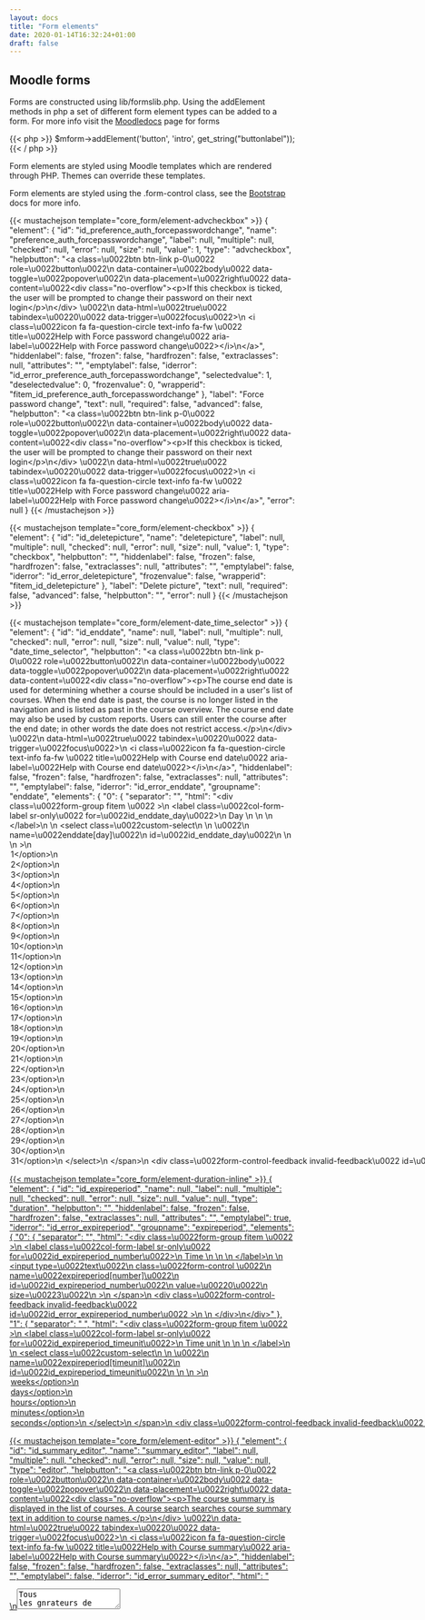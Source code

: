 ```yaml
---
layout: docs
title: "Form elements"
date: 2020-01-14T16:32:24+01:00
draft: false
---
```


## Moodle forms

Forms are constructed using lib/formslib.php. Using the addElement methods in php a set of different form element types can be added to a form. For more info visit the [Moodledocs](https://docs.moodle.org/dev/lib/formslib.php_Form_Definition) page for forms

{{< php >}}
    $mform->addElement('button', 'intro', get_string("buttonlabel"));
{{< / php >}}

Form elements are styled using Moodle templates which are rendered through PHP. Themes can override these templates.

Form elements are styled using the .form-control class, see the [Bootstrap](/bootstrap-4.3/forms/input-group/) docs for more info.

{{< mustachejson template="core_form/element-advcheckbox" >}}
{
    "element": {
        "id": "id_preference_auth_forcepasswordchange",
        "name": "preference_auth_forcepasswordchange",
        "label": null,
        "multiple": null,
        "checked": null,
        "error": null,
        "size": null,
        "value": 1,
        "type": "advcheckbox",
        "helpbutton": "<a class=\u0022btn btn-link p-0\u0022 role=\u0022button\u0022\n    data-container=\u0022body\u0022 data-toggle=\u0022popover\u0022\n    data-placement=\u0022right\u0022 data-content=\u0022&lt;div class=&quot;no-overflow&quot;&gt;&lt;p&gt;If this checkbox is ticked, the user will be prompted to change their password on their next login&lt;\/p&gt;\n&lt;\/div&gt; \u0022\n    data-html=\u0022true\u0022 tabindex=\u00220\u0022 data-trigger=\u0022focus\u0022>\n  <i class=\u0022icon fa fa-question-circle text-info fa-fw \u0022  title=\u0022Help with Force password change\u0022 aria-label=\u0022Help with Force password change\u0022><\/i>\n<\/a>",
        "hiddenlabel": false,
        "frozen": false,
        "hardfrozen": false,
        "extraclasses": null,
        "attributes": "",
        "emptylabel": false,
        "iderror": "id_error_preference_auth_forcepasswordchange",
        "selectedvalue": 1,
        "deselectedvalue": 0,
        "frozenvalue": 0,
        "wrapperid": "fitem_id_preference_auth_forcepasswordchange"
    },
    "label": "Force password change",
    "text": null,
    "required": false,
    "advanced": false,
    "helpbutton": "<a class=\u0022btn btn-link p-0\u0022 role=\u0022button\u0022\n    data-container=\u0022body\u0022 data-toggle=\u0022popover\u0022\n    data-placement=\u0022right\u0022 data-content=\u0022&lt;div class=&quot;no-overflow&quot;&gt;&lt;p&gt;If this checkbox is ticked, the user will be prompted to change their password on their next login&lt;\/p&gt;\n&lt;\/div&gt; \u0022\n    data-html=\u0022true\u0022 tabindex=\u00220\u0022 data-trigger=\u0022focus\u0022>\n  <i class=\u0022icon fa fa-question-circle text-info fa-fw \u0022  title=\u0022Help with Force password change\u0022 aria-label=\u0022Help with Force password change\u0022><\/i>\n<\/a>",
    "error": null
}
{{< /mustachejson >}}

{{< mustachejson template="core_form/element-checkbox" >}}
{
    "element": {
        "id": "id_deletepicture",
        "name": "deletepicture",
        "label": null,
        "multiple": null,
        "checked": null,
        "error": null,
        "size": null,
        "value": 1,
        "type": "checkbox",
        "helpbutton": "",
        "hiddenlabel": false,
        "frozen": false,
        "hardfrozen": false,
        "extraclasses": null,
        "attributes": "",
        "emptylabel": false,
        "iderror": "id_error_deletepicture",
        "frozenvalue": false,
        "wrapperid": "fitem_id_deletepicture"
    },
    "label": "Delete picture",
    "text": null,
    "required": false,
    "advanced": false,
    "helpbutton": "",
    "error": null
}
{{< /mustachejson >}}

{{< mustachejson template="core_form/element-date_time_selector" >}}
{
    "element": {
        "id": "id_enddate",
        "name": null,
        "label": null,
        "multiple": null,
        "checked": null,
        "error": null,
        "size": null,
        "value": null,
        "type": "date_time_selector",
        "helpbutton": "<a class=\u0022btn btn-link p-0\u0022 role=\u0022button\u0022\n    data-container=\u0022body\u0022 data-toggle=\u0022popover\u0022\n    data-placement=\u0022right\u0022 data-content=\u0022&lt;div class=&quot;no-overflow&quot;&gt;&lt;p&gt;The course end date is used for determining whether a course should be included in a user&#039;s list of courses. When the end date is past, the course is no longer listed in the navigation and is listed as past in the course overview. The course end date may also be used by custom reports. Users can still enter the course after the end date; in other words the date does not restrict access.&lt;\/p&gt;\n&lt;\/div&gt; \u0022\n    data-html=\u0022true\u0022 tabindex=\u00220\u0022 data-trigger=\u0022focus\u0022>\n  <i class=\u0022icon fa fa-question-circle text-info fa-fw \u0022  title=\u0022Help with Course end date\u0022 aria-label=\u0022Help with Course end date\u0022><\/i>\n<\/a>",
        "hiddenlabel": false,
        "frozen": false,
        "hardfrozen": false,
        "extraclasses": null,
        "attributes": "",
        "emptylabel": false,
        "iderror": "id_error_enddate",
        "groupname": "enddate",
        "elements": {
            "0": {
                "separator": "",
                "html": "<div class=\u0022form-group  fitem  \u0022 >\n    <label class=\u0022col-form-label sr-only\u0022 for=\u0022id_enddate_day\u0022>\n        Day \n        \n        \n    <\/label>\n    <span data-fieldtype=\u0022select\u0022>\n    <select class=\u0022custom-select\n                   \n                   \u0022\n        name=\u0022enddate[day]\u0022\n        id=\u0022id_enddate_day\u0022\n        \n        \n         >\n        <option value=\u00221\u0022   >1<\/option>\n        <option value=\u00222\u0022   >2<\/option>\n        <option value=\u00223\u0022   >3<\/option>\n        <option value=\u00224\u0022   >4<\/option>\n        <option value=\u00225\u0022   >5<\/option>\n        <option value=\u00226\u0022   >6<\/option>\n        <option value=\u00227\u0022   >7<\/option>\n        <option value=\u00228\u0022   >8<\/option>\n        <option value=\u00229\u0022   >9<\/option>\n        <option value=\u002210\u0022   >10<\/option>\n        <option value=\u002211\u0022   >11<\/option>\n        <option value=\u002212\u0022   >12<\/option>\n        <option value=\u002213\u0022   >13<\/option>\n        <option value=\u002214\u0022   >14<\/option>\n        <option value=\u002215\u0022   >15<\/option>\n        <option value=\u002216\u0022   >16<\/option>\n        <option value=\u002217\u0022   >17<\/option>\n        <option value=\u002218\u0022   >18<\/option>\n        <option value=\u002219\u0022   >19<\/option>\n        <option value=\u002220\u0022 selected  >20<\/option>\n        <option value=\u002221\u0022   >21<\/option>\n        <option value=\u002222\u0022   >22<\/option>\n        <option value=\u002223\u0022   >23<\/option>\n        <option value=\u002224\u0022   >24<\/option>\n        <option value=\u002225\u0022   >25<\/option>\n        <option value=\u002226\u0022   >26<\/option>\n        <option value=\u002227\u0022   >27<\/option>\n        <option value=\u002228\u0022   >28<\/option>\n        <option value=\u002229\u0022   >29<\/option>\n        <option value=\u002230\u0022   >30<\/option>\n        <option value=\u002231\u0022   >31<\/option>\n    <\/select>\n    <\/span>\n    <div class=\u0022form-control-feedback invalid-feedback\u0022 id=\u0022id_error_enddate_day\u0022 >\n        \n    <\/div>\n<\/div>"
            },
            "1": {
                "separator": "&nbsp;",
                "html": "<div class=\u0022form-group  fitem  \u0022 >\n    <label class=\u0022col-form-label sr-only\u0022 for=\u0022id_enddate_month\u0022>\n        Month \n        \n        \n    <\/label>\n    <span data-fieldtype=\u0022select\u0022>\n    <select class=\u0022custom-select\n                   \n                   \u0022\n        name=\u0022enddate[month]\u0022\n        id=\u0022id_enddate_month\u0022\n        \n        \n         >\n        <option value=\u00221\u0022   >January<\/option>\n        <option value=\u00222\u0022 selected  >February<\/option>\n        <option value=\u00223\u0022   >March<\/option>\n        <option value=\u00224\u0022   >April<\/option>\n        <option value=\u00225\u0022   >May<\/option>\n        <option value=\u00226\u0022   >June<\/option>\n        <option value=\u00227\u0022   >July<\/option>\n        <option value=\u00228\u0022   >August<\/option>\n        <option value=\u00229\u0022   >September<\/option>\n        <option value=\u002210\u0022   >October<\/option>\n        <option value=\u002211\u0022   >November<\/option>\n        <option value=\u002212\u0022   >December<\/option>\n    <\/select>\n    <\/span>\n    <div class=\u0022form-control-feedback invalid-feedback\u0022 id=\u0022id_error_enddate_month\u0022 >\n        \n    <\/div>\n<\/div>"
            },
            "2": {
                "separator": "&nbsp;",
                "html": "<div class=\u0022form-group  fitem  \u0022 >\n    <label class=\u0022col-form-label sr-only\u0022 for=\u0022id_enddate_year\u0022>\n        Year \n        \n        \n    <\/label>\n    <span data-fieldtype=\u0022select\u0022>\n    <select class=\u0022custom-select\n                   \n                   \u0022\n        name=\u0022enddate[year]\u0022\n        id=\u0022id_enddate_year\u0022\n        \n        \n         >\n        <option value=\u00221900\u0022   >1900<\/option>\n        <option value=\u00221901\u0022   >1901<\/option>\n        <option value=\u00221902\u0022   >1902<\/option>\n        <option value=\u00221903\u0022   >1903<\/option>\n        <option value=\u00221904\u0022   >1904<\/option>\n        <option value=\u00221905\u0022   >1905<\/option>\n        <option value=\u00221906\u0022   >1906<\/option>\n        <option value=\u00221907\u0022   >1907<\/option>\n        <option value=\u00221908\u0022   >1908<\/option>\n        <option value=\u00221909\u0022   >1909<\/option>\n        <option value=\u00221910\u0022   >1910<\/option>\n        <option value=\u00221911\u0022   >1911<\/option>\n        <option value=\u00221912\u0022   >1912<\/option>\n        <option value=\u00221913\u0022   >1913<\/option>\n        <option value=\u00221914\u0022   >1914<\/option>\n        <option value=\u00221915\u0022   >1915<\/option>\n        <option value=\u00221916\u0022   >1916<\/option>\n        <option value=\u00221917\u0022   >1917<\/option>\n        <option value=\u00221918\u0022   >1918<\/option>\n        <option value=\u00221919\u0022   >1919<\/option>\n        <option value=\u00221920\u0022   >1920<\/option>\n        <option value=\u00221921\u0022   >1921<\/option>\n        <option value=\u00221922\u0022   >1922<\/option>\n        <option value=\u00221923\u0022   >1923<\/option>\n        <option value=\u00221924\u0022   >1924<\/option>\n        <option value=\u00221925\u0022   >1925<\/option>\n        <option value=\u00221926\u0022   >1926<\/option>\n        <option value=\u00221927\u0022   >1927<\/option>\n        <option value=\u00221928\u0022   >1928<\/option>\n        <option value=\u00221929\u0022   >1929<\/option>\n        <option value=\u00221930\u0022   >1930<\/option>\n        <option value=\u00221931\u0022   >1931<\/option>\n        <option value=\u00221932\u0022   >1932<\/option>\n        <option value=\u00221933\u0022   >1933<\/option>\n        <option value=\u00221934\u0022   >1934<\/option>\n        <option value=\u00221935\u0022   >1935<\/option>\n        <option value=\u00221936\u0022   >1936<\/option>\n        <option value=\u00221937\u0022   >1937<\/option>\n        <option value=\u00221938\u0022   >1938<\/option>\n        <option value=\u00221939\u0022   >1939<\/option>\n        <option value=\u00221940\u0022   >1940<\/option>\n        <option value=\u00221941\u0022   >1941<\/option>\n        <option value=\u00221942\u0022   >1942<\/option>\n        <option value=\u00221943\u0022   >1943<\/option>\n        <option value=\u00221944\u0022   >1944<\/option>\n        <option value=\u00221945\u0022   >1945<\/option>\n        <option value=\u00221946\u0022   >1946<\/option>\n        <option value=\u00221947\u0022   >1947<\/option>\n        <option value=\u00221948\u0022   >1948<\/option>\n        <option value=\u00221949\u0022   >1949<\/option>\n        <option value=\u00221950\u0022   >1950<\/option>\n        <option value=\u00221951\u0022   >1951<\/option>\n        <option value=\u00221952\u0022   >1952<\/option>\n        <option value=\u00221953\u0022   >1953<\/option>\n        <option value=\u00221954\u0022   >1954<\/option>\n        <option value=\u00221955\u0022   >1955<\/option>\n        <option value=\u00221956\u0022   >1956<\/option>\n        <option value=\u00221957\u0022   >1957<\/option>\n        <option value=\u00221958\u0022   >1958<\/option>\n        <option value=\u00221959\u0022   >1959<\/option>\n        <option value=\u00221960\u0022   >1960<\/option>\n        <option value=\u00221961\u0022   >1961<\/option>\n        <option value=\u00221962\u0022   >1962<\/option>\n        <option value=\u00221963\u0022   >1963<\/option>\n        <option value=\u00221964\u0022   >1964<\/option>\n        <option value=\u00221965\u0022   >1965<\/option>\n        <option value=\u00221966\u0022   >1966<\/option>\n        <option value=\u00221967\u0022   >1967<\/option>\n        <option value=\u00221968\u0022   >1968<\/option>\n        <option value=\u00221969\u0022   >1969<\/option>\n        <option value=\u00221970\u0022   >1970<\/option>\n        <option value=\u00221971\u0022   >1971<\/option>\n        <option value=\u00221972\u0022   >1972<\/option>\n        <option value=\u00221973\u0022   >1973<\/option>\n        <option value=\u00221974\u0022   >1974<\/option>\n        <option value=\u00221975\u0022   >1975<\/option>\n        <option value=\u00221976\u0022   >1976<\/option>\n        <option value=\u00221977\u0022   >1977<\/option>\n        <option value=\u00221978\u0022   >1978<\/option>\n        <option value=\u00221979\u0022   >1979<\/option>\n        <option value=\u00221980\u0022   >1980<\/option>\n        <option value=\u00221981\u0022   >1981<\/option>\n        <option value=\u00221982\u0022   >1982<\/option>\n        <option value=\u00221983\u0022   >1983<\/option>\n        <option value=\u00221984\u0022   >1984<\/option>\n        <option value=\u00221985\u0022   >1985<\/option>\n        <option value=\u00221986\u0022   >1986<\/option>\n        <option value=\u00221987\u0022   >1987<\/option>\n        <option value=\u00221988\u0022   >1988<\/option>\n        <option value=\u00221989\u0022   >1989<\/option>\n        <option value=\u00221990\u0022   >1990<\/option>\n        <option value=\u00221991\u0022   >1991<\/option>\n        <option value=\u00221992\u0022   >1992<\/option>\n        <option value=\u00221993\u0022   >1993<\/option>\n        <option value=\u00221994\u0022   >1994<\/option>\n        <option value=\u00221995\u0022   >1995<\/option>\n        <option value=\u00221996\u0022   >1996<\/option>\n        <option value=\u00221997\u0022   >1997<\/option>\n        <option value=\u00221998\u0022   >1998<\/option>\n        <option value=\u00221999\u0022   >1999<\/option>\n        <option value=\u00222000\u0022   >2000<\/option>\n        <option value=\u00222001\u0022   >2001<\/option>\n        <option value=\u00222002\u0022   >2002<\/option>\n        <option value=\u00222003\u0022   >2003<\/option>\n        <option value=\u00222004\u0022   >2004<\/option>\n        <option value=\u00222005\u0022   >2005<\/option>\n        <option value=\u00222006\u0022   >2006<\/option>\n        <option value=\u00222007\u0022   >2007<\/option>\n        <option value=\u00222008\u0022   >2008<\/option>\n        <option value=\u00222009\u0022   >2009<\/option>\n        <option value=\u00222010\u0022   >2010<\/option>\n        <option value=\u00222011\u0022   >2011<\/option>\n        <option value=\u00222012\u0022   >2012<\/option>\n        <option value=\u00222013\u0022   >2013<\/option>\n        <option value=\u00222014\u0022   >2014<\/option>\n        <option value=\u00222015\u0022   >2015<\/option>\n        <option value=\u00222016\u0022   >2016<\/option>\n        <option value=\u00222017\u0022   >2017<\/option>\n        <option value=\u00222018\u0022   >2018<\/option>\n        <option value=\u00222019\u0022   >2019<\/option>\n        <option value=\u00222020\u0022 selected  >2020<\/option>\n        <option value=\u00222021\u0022   >2021<\/option>\n        <option value=\u00222022\u0022   >2022<\/option>\n        <option value=\u00222023\u0022   >2023<\/option>\n        <option value=\u00222024\u0022   >2024<\/option>\n        <option value=\u00222025\u0022   >2025<\/option>\n        <option value=\u00222026\u0022   >2026<\/option>\n        <option value=\u00222027\u0022   >2027<\/option>\n        <option value=\u00222028\u0022   >2028<\/option>\n        <option value=\u00222029\u0022   >2029<\/option>\n        <option value=\u00222030\u0022   >2030<\/option>\n        <option value=\u00222031\u0022   >2031<\/option>\n        <option value=\u00222032\u0022   >2032<\/option>\n        <option value=\u00222033\u0022   >2033<\/option>\n        <option value=\u00222034\u0022   >2034<\/option>\n        <option value=\u00222035\u0022   >2035<\/option>\n        <option value=\u00222036\u0022   >2036<\/option>\n        <option value=\u00222037\u0022   >2037<\/option>\n        <option value=\u00222038\u0022   >2038<\/option>\n        <option value=\u00222039\u0022   >2039<\/option>\n        <option value=\u00222040\u0022   >2040<\/option>\n        <option value=\u00222041\u0022   >2041<\/option>\n        <option value=\u00222042\u0022   >2042<\/option>\n        <option value=\u00222043\u0022   >2043<\/option>\n        <option value=\u00222044\u0022   >2044<\/option>\n        <option value=\u00222045\u0022   >2045<\/option>\n        <option value=\u00222046\u0022   >2046<\/option>\n        <option value=\u00222047\u0022   >2047<\/option>\n        <option value=\u00222048\u0022   >2048<\/option>\n        <option value=\u00222049\u0022   >2049<\/option>\n        <option value=\u00222050\u0022   >2050<\/option>\n    <\/select>\n    <\/span>\n    <div class=\u0022form-control-feedback invalid-feedback\u0022 id=\u0022id_error_enddate_year\u0022 >\n        \n    <\/div>\n<\/div>"
            },
            "3": {
                "separator": "&nbsp;",
                "html": "<div class=\u0022form-group  fitem  \u0022 >\n    <label class=\u0022col-form-label sr-only\u0022 for=\u0022id_enddate_hour\u0022>\n        Hour \n        \n        \n    <\/label>\n    <span data-fieldtype=\u0022select\u0022>\n    <select class=\u0022custom-select\n                   \n                   \u0022\n        name=\u0022enddate[hour]\u0022\n        id=\u0022id_enddate_hour\u0022\n        \n        \n         >\n        <option value=\u00220\u0022   >00<\/option>\n        <option value=\u00221\u0022   >01<\/option>\n        <option value=\u00222\u0022   >02<\/option>\n        <option value=\u00223\u0022   >03<\/option>\n        <option value=\u00224\u0022   >04<\/option>\n        <option value=\u00225\u0022   >05<\/option>\n        <option value=\u00226\u0022   >06<\/option>\n        <option value=\u00227\u0022   >07<\/option>\n        <option value=\u00228\u0022   >08<\/option>\n        <option value=\u00229\u0022   >09<\/option>\n        <option value=\u002210\u0022 selected  >10<\/option>\n        <option value=\u002211\u0022   >11<\/option>\n        <option value=\u002212\u0022   >12<\/option>\n        <option value=\u002213\u0022   >13<\/option>\n        <option value=\u002214\u0022   >14<\/option>\n        <option value=\u002215\u0022   >15<\/option>\n        <option value=\u002216\u0022   >16<\/option>\n        <option value=\u002217\u0022   >17<\/option>\n        <option value=\u002218\u0022   >18<\/option>\n        <option value=\u002219\u0022   >19<\/option>\n        <option value=\u002220\u0022   >20<\/option>\n        <option value=\u002221\u0022   >21<\/option>\n        <option value=\u002222\u0022   >22<\/option>\n        <option value=\u002223\u0022   >23<\/option>\n    <\/select>\n    <\/span>\n    <div class=\u0022form-control-feedback invalid-feedback\u0022 id=\u0022id_error_enddate_hour\u0022 >\n        \n    <\/div>\n<\/div>"
            },
            "4": {
                "separator": "&nbsp;",
                "html": "<div class=\u0022form-group  fitem  \u0022 >\n    <label class=\u0022col-form-label sr-only\u0022 for=\u0022id_enddate_minute\u0022>\n        Minute \n        \n        \n    <\/label>\n    <span data-fieldtype=\u0022select\u0022>\n    <select class=\u0022custom-select\n                   \n                   \u0022\n        name=\u0022enddate[minute]\u0022\n        id=\u0022id_enddate_minute\u0022\n        \n        \n         >\n        <option value=\u00220\u0022   >00<\/option>\n        <option value=\u00221\u0022   >01<\/option>\n        <option value=\u00222\u0022   >02<\/option>\n        <option value=\u00223\u0022   >03<\/option>\n        <option value=\u00224\u0022   >04<\/option>\n        <option value=\u00225\u0022   >05<\/option>\n        <option value=\u00226\u0022   >06<\/option>\n        <option value=\u00227\u0022   >07<\/option>\n        <option value=\u00228\u0022   >08<\/option>\n        <option value=\u00229\u0022 selected  >09<\/option>\n        <option value=\u002210\u0022   >10<\/option>\n        <option value=\u002211\u0022   >11<\/option>\n        <option value=\u002212\u0022   >12<\/option>\n        <option value=\u002213\u0022   >13<\/option>\n        <option value=\u002214\u0022   >14<\/option>\n        <option value=\u002215\u0022   >15<\/option>\n        <option value=\u002216\u0022   >16<\/option>\n        <option value=\u002217\u0022   >17<\/option>\n        <option value=\u002218\u0022   >18<\/option>\n        <option value=\u002219\u0022   >19<\/option>\n        <option value=\u002220\u0022   >20<\/option>\n        <option value=\u002221\u0022   >21<\/option>\n        <option value=\u002222\u0022   >22<\/option>\n        <option value=\u002223\u0022   >23<\/option>\n        <option value=\u002224\u0022   >24<\/option>\n        <option value=\u002225\u0022   >25<\/option>\n        <option value=\u002226\u0022   >26<\/option>\n        <option value=\u002227\u0022   >27<\/option>\n        <option value=\u002228\u0022   >28<\/option>\n        <option value=\u002229\u0022   >29<\/option>\n        <option value=\u002230\u0022   >30<\/option>\n        <option value=\u002231\u0022   >31<\/option>\n        <option value=\u002232\u0022   >32<\/option>\n        <option value=\u002233\u0022   >33<\/option>\n        <option value=\u002234\u0022   >34<\/option>\n        <option value=\u002235\u0022   >35<\/option>\n        <option value=\u002236\u0022   >36<\/option>\n        <option value=\u002237\u0022   >37<\/option>\n        <option value=\u002238\u0022   >38<\/option>\n        <option value=\u002239\u0022   >39<\/option>\n        <option value=\u002240\u0022   >40<\/option>\n        <option value=\u002241\u0022   >41<\/option>\n        <option value=\u002242\u0022   >42<\/option>\n        <option value=\u002243\u0022   >43<\/option>\n        <option value=\u002244\u0022   >44<\/option>\n        <option value=\u002245\u0022   >45<\/option>\n        <option value=\u002246\u0022   >46<\/option>\n        <option value=\u002247\u0022   >47<\/option>\n        <option value=\u002248\u0022   >48<\/option>\n        <option value=\u002249\u0022   >49<\/option>\n        <option value=\u002250\u0022   >50<\/option>\n        <option value=\u002251\u0022   >51<\/option>\n        <option value=\u002252\u0022   >52<\/option>\n        <option value=\u002253\u0022   >53<\/option>\n        <option value=\u002254\u0022   >54<\/option>\n        <option value=\u002255\u0022   >55<\/option>\n        <option value=\u002256\u0022   >56<\/option>\n        <option value=\u002257\u0022   >57<\/option>\n        <option value=\u002258\u0022   >58<\/option>\n        <option value=\u002259\u0022   >59<\/option>\n    <\/select>\n    <\/span>\n    <div class=\u0022form-control-feedback invalid-feedback\u0022 id=\u0022id_error_enddate_minute\u0022 >\n        \n    <\/div>\n<\/div>"
            },
            "5": {
                "separator": "&nbsp;",
                "html": "<a class=\u0022visibleifjs\u0022 name=\u0022enddate[calendar]\u0022 href=\u0022#\u0022 id=\u0022id_enddate_calendar\u0022><i class=\u0022icon fa fa-calendar fa-fw \u0022  title=\u0022Calendar\u0022 aria-label=\u0022Calendar\u0022><\/i><\/a>"
            },
            "6": {
                "separator": "&nbsp;",
                "html": "<label class=\u0022form-check  fitem  \u0022>\n<input type=\u0022checkbox\u0022 name=\u0022enddate[enabled]\u0022 class=\u0022form-check-input \u0022\n    id=\u0022id_enddate_enabled\u0022\n        value=\u00221\u0022\n    checked\n    size=\u0022\u0022\n     >\n    Enable\n<\/label>\n\n<span class=\u0022form-control-feedback invalid-feedback\u0022 id=\u0022id_error_enddate_enabled\u0022 >\n    \n<\/span>"
            }
        },
        "wrapperid": "fitem_id_enddate"
    },
    "label": "Course end date",
    "text": "",
    "required": false,
    "advanced": false,
    "helpbutton": "<a class=\u0022btn btn-link p-0\u0022 role=\u0022button\u0022\n    data-container=\u0022body\u0022 data-toggle=\u0022popover\u0022\n    data-placement=\u0022right\u0022 data-content=\u0022&lt;div class=&quot;no-overflow&quot;&gt;&lt;p&gt;The course end date is used for determining whether a course should be included in a user&#039;s list of courses. When the end date is past, the course is no longer listed in the navigation and is listed as past in the course overview. The course end date may also be used by custom reports. Users can still enter the course after the end date; in other words the date does not restrict access.&lt;\/p&gt;\n&lt;\/div&gt; \u0022\n    data-html=\u0022true\u0022 tabindex=\u00220\u0022 data-trigger=\u0022focus\u0022>\n  <i class=\u0022icon fa fa-question-circle text-info fa-fw \u0022  title=\u0022Help with Course end date\u0022 aria-label=\u0022Help with Course end date\u0022><\/i>\n<\/a>",
    "error": null
}
{{< /mustachejson >}}

{{< mustachejson template="core_form/element-duration-inline" >}}
{
    "element": {
        "id": "id_expireperiod",
        "name": null,
        "label": null,
        "multiple": null,
        "checked": null,
        "error": null,
        "size": null,
        "value": null,
        "type": "duration",
        "helpbutton": "",
        "hiddenlabel": false,
        "frozen": false,
        "hardfrozen": false,
        "extraclasses": null,
        "attributes": "",
        "emptylabel": true,
        "iderror": "id_error_expireperiod",
        "groupname": "expireperiod",
        "elements": {
            "0": {
                "separator": "",
                "html": "<div class=\u0022form-group  fitem  \u0022 >\n    <label class=\u0022col-form-label sr-only\u0022 for=\u0022id_expireperiod_number\u0022>\n        Time \n        \n        \n    <\/label>\n    <span data-fieldtype=\u0022text\u0022>\n    <input type=\u0022text\u0022\n            class=\u0022form-control \u0022\n            name=\u0022expireperiod[number]\u0022\n            id=\u0022id_expireperiod_number\u0022\n            value=\u00220\u0022\n            size=\u00223\u0022\n            >\n    <\/span>\n    <div class=\u0022form-control-feedback invalid-feedback\u0022 id=\u0022id_error_expireperiod_number\u0022 >\n        \n    <\/div>\n<\/div>"
            },
            "1": {
                "separator": "&nbsp;",
                "html": "<div class=\u0022form-group  fitem  \u0022 >\n    <label class=\u0022col-form-label sr-only\u0022 for=\u0022id_expireperiod_timeunit\u0022>\n        Time unit \n        \n        \n    <\/label>\n    <span data-fieldtype=\u0022select\u0022>\n    <select class=\u0022custom-select\n                   \n                   \u0022\n        name=\u0022expireperiod[timeunit]\u0022\n        id=\u0022id_expireperiod_timeunit\u0022\n        \n        \n         >\n        <option value=\u0022604800\u0022   >weeks<\/option>\n        <option value=\u002286400\u0022 selected  >days<\/option>\n        <option value=\u00223600\u0022   >hours<\/option>\n        <option value=\u002260\u0022   >minutes<\/option>\n        <option value=\u00221\u0022   >seconds<\/option>\n    <\/select>\n    <\/span>\n    <div class=\u0022form-control-feedback invalid-feedback\u0022 id=\u0022id_error_expireperiod_timeunit\u0022 >\n        \n    <\/div>\n<\/div>"
            }
        },
        "wrapperid": "fitem_id_expireperiod"
    },
    "label": "",
    "text": "",
    "required": false,
    "advanced": false,
    "helpbutton": "",
    "error": ""
}
{{< /mustachejson >}}

{{< mustachejson template="core_form/element-editor" >}}
{
    "element": {
        "id": "id_summary_editor",
        "name": "summary_editor",
        "label": null,
        "multiple": null,
        "checked": null,
        "error": null,
        "size": null,
        "value": null,
        "type": "editor",
        "helpbutton": "<a class=\u0022btn btn-link p-0\u0022 role=\u0022button\u0022\n    data-container=\u0022body\u0022 data-toggle=\u0022popover\u0022\n    data-placement=\u0022right\u0022 data-content=\u0022&lt;div class=&quot;no-overflow&quot;&gt;&lt;p&gt;The course summary is displayed in the list of courses. A course search searches course summary text in addition to course names.&lt;\/p&gt;\n&lt;\/div&gt; \u0022\n    data-html=\u0022true\u0022 tabindex=\u00220\u0022 data-trigger=\u0022focus\u0022>\n  <i class=\u0022icon fa fa-question-circle text-info fa-fw \u0022  title=\u0022Help with Course summary\u0022 aria-label=\u0022Help with Course summary\u0022><\/i>\n<\/a>",
        "hiddenlabel": false,
        "frozen": false,
        "hardfrozen": false,
        "extraclasses": null,
        "attributes": "",
        "emptylabel": false,
        "iderror": "id_error_summary_editor",
        "html": "<div><div>\n<textarea id=\u0022id_summary_editor\u0022 name=\u0022summary_editor[text]\u0022 class=\u0022form-control\u0022 rows=\u002215\u0022 cols=\u002280\u0022 spellcheck=\u0022true\u0022 >Tous les gnrateurs de Lorem Ipsum sur Internet tendent  reproduire le mme extrait sans fin, ce qui fait de lipsum.com le seul vrai gnrateur de Lorem Ipsum. Iil utilise un dictionnaire de plus de 200 mots latins, en combinaison de plusieurs structures de phrases, pour gnrer un Lorem Ipsum irrprochable. Le Lorem Ipsum ainsi obtenu ne contient aucune rptition, ni ne contient des mots farfelus, ou des touches d&#039;humour.<\/textarea>\n<\/div>\n<div>\n        <select name=\u0022summary_editor[format]\u0022 id=\u0022menusummary_editorformat\u0022 class=\u0022custom-select\u0022>\n            <option value=\u00221\u0022 >HTML format<\/option>\n            <option value=\u00220\u0022 selected>Moodle auto-format<\/option>\n            <option value=\u00222\u0022 >Plain text format<\/option>\n            <option value=\u00224\u0022 >Markdown format<\/option>\n        <\/select>\n<\/div><input type=\u0022hidden\u0022 name=\u0022summary_editor[itemid]\u0022 value=\u0022420626935\u0022 \/><noscript><div><object type='text\/html' data='http:\/\/localhost:8888\/moodle\/repository\/draftfiles_manager.php?action=browse&amp;env=editor&amp;itemid=420626935&amp;subdirs=0&amp;maxbytes=0&amp;areamaxbytes=-1&amp;maxfiles=-1&amp;ctx_id=74&amp;course=16&amp;sesskey=QreNAkRt1t' height='160' width='600' style='border:1px solid #000'><\/object><\/div><\/noscript><\/div>",
        "wrapperid": "fitem_id_summary_editor"
    },
    "label": "Course summary",
    "text": "",
    "required": false,
    "advanced": false,
    "helpbutton": "<a class=\u0022btn btn-link p-0\u0022 role=\u0022button\u0022\n    data-container=\u0022body\u0022 data-toggle=\u0022popover\u0022\n    data-placement=\u0022right\u0022 data-content=\u0022&lt;div class=&quot;no-overflow&quot;&gt;&lt;p&gt;The course summary is displayed in the list of courses. A course search searches course summary text in addition to course names.&lt;\/p&gt;\n&lt;\/div&gt; \u0022\n    data-html=\u0022true\u0022 tabindex=\u00220\u0022 data-trigger=\u0022focus\u0022>\n  <i class=\u0022icon fa fa-question-circle text-info fa-fw \u0022  title=\u0022Help with Course summary\u0022 aria-label=\u0022Help with Course summary\u0022><\/i>\n<\/a>",
    "error": null
}
{{< /mustachejson >}}

{{< mustachejson template="core_form/element-filemanager" >}}
{
    "element": {
        "id": "id_overviewfiles_filemanager",
        "name": "overviewfiles_filemanager",
        "label": null,
        "multiple": null,
        "checked": null,
        "error": null,
        "size": null,
        "value": 993598308,
        "type": "filemanager",
        "helpbutton": "<a class=\u0022btn btn-link p-0\u0022 role=\u0022button\u0022\n    data-container=\u0022body\u0022 data-toggle=\u0022popover\u0022\n    data-placement=\u0022right\u0022 data-content=\u0022&lt;div class=&quot;no-overflow&quot;&gt;&lt;p&gt;The course image is displayed in the course overview on the Dashboard. Additional accepted file types and more than one file may be enabled by a site administrator. If so, these files will be displayed next to the course summary on the list of courses page.&lt;\/p&gt;\n&lt;\/div&gt; \u0022\n    data-html=\u0022true\u0022 tabindex=\u00220\u0022 data-trigger=\u0022focus\u0022>\n  <i class=\u0022icon fa fa-question-circle text-info fa-fw \u0022  title=\u0022Help with Course image\u0022 aria-label=\u0022Help with Course image\u0022><\/i>\n<\/a>",
        "hiddenlabel": false,
        "frozen": false,
        "hardfrozen": false,
        "extraclasses": null,
        "attributes": "",
        "emptylabel": false,
        "iderror": "id_error_overviewfiles_filemanager",
        "html": "<div id=\u0022filemanager-5e429b43d581d\u0022 class=\u0022filemanager w-100 fm-loading\u0022>\n    <div class=\u0022fp-restrictions\u0022>\n        <span>Maximum file size: Unlimited, maximum number of files: 1<\/span>\n        <span class=\u0022dnduploadnotsupported-message\u0022> - drag and drop not supported<a class=\u0022btn btn-link p-0\u0022 role=\u0022button\u0022\n    data-container=\u0022body\u0022 data-toggle=\u0022popover\u0022\n    data-placement=\u0022right\u0022 data-content=\u0022&lt;div class=&quot;no-overflow&quot;&gt;&lt;p&gt;If there are multiple files in the folder, the main file is the one that appears on the view page. Other files such as images or videos may be embedded in it. In filemanager the main file is indicated with a title in bold.&lt;\/p&gt;\n&lt;\/div&gt; \u0022\n    data-html=\u0022true\u0022 tabindex=\u00220\u0022 data-trigger=\u0022focus\u0022>\n  <i class=\u0022icon fa fa-question-circle text-info fa-fw \u0022  title=\u0022Help with Set main file\u0022 aria-label=\u0022Help with Set main file\u0022><\/i>\n<\/a><\/span>\n    <\/div>\n    <div class=\u0022fp-navbar bg-faded card mb-0\u0022>\n        <div class=\u0022filemanager-toolbar icon-no-spacing\u0022>\n            <div class=\u0022fp-toolbar\u0022>\n                <div class=\u0022fp-btn-add\u0022>\n                    <a role=\u0022button\u0022 title=\u0022Add...\u0022 class=\u0022btn btn-secondary btn-sm\u0022 href=\u0022#\u0022>\n                        <i class=\u0022icon fa fa-file-o fa-fw \u0022 aria-hidden=\u0022true\u0022  ><\/i>\n                    <\/a>\n                <\/div>\n                <div class=\u0022fp-btn-mkdir\u0022>\n                    <a role=\u0022button\u0022 title=\u0022Create folder\u0022 class=\u0022btn btn-secondary btn-sm\u0022 href=\u0022#\u0022>\n                        <i class=\u0022icon fa fa-folder-o fa-fw \u0022 aria-hidden=\u0022true\u0022  ><\/i>\n                    <\/a>\n                <\/div>\n                <div class=\u0022fp-btn-download\u0022>\n                    <a role=\u0022button\u0022 title=\u0022Download all\u0022 class=\u0022btn btn-secondary btn-sm\u0022 href=\u0022#\u0022>\n                        <i class=\u0022icon fa fa-download fa-fw \u0022 aria-hidden=\u0022true\u0022  ><\/i>\n                    <\/a>\n                <\/div>\n                <span class=\u0022fp-img-downloading\u0022>\n                    <span class=\u0022sr-only\u0022>Loading...<\/span>\n                    <i class=\u0022icon fa fa-circle-o-notch fa-spin fa-fw \u0022 aria-hidden=\u0022true\u0022  ><\/i>\n                <\/span>\n            <\/div>\n            <div class=\u0022fp-viewbar btn-group float-sm-right\u0022>\n                <a title=\u0022Display folder with file icons\u0022 class=\u0022fp-vb-icons btn btn-secondary btn-sm\u0022 href=\u0022#\u0022>\n                    <i class=\u0022icon fa fa-th fa-fw \u0022 aria-hidden=\u0022true\u0022  ><\/i>\n                <\/a>\n                <a title=\u0022Display folder with file details\u0022 class=\u0022fp-vb-details btn btn-secondary btn-sm\u0022 href=\u0022#\u0022>\n                    <i class=\u0022icon fa fa-list fa-fw \u0022 aria-hidden=\u0022true\u0022  ><\/i>\n                <\/a>\n                <a title=\u0022Display folder as file tree\u0022 class=\u0022fp-vb-tree btn btn-secondary btn-sm\u0022 href=\u0022#\u0022>\n                    <i class=\u0022icon fa fa-folder fa-fw \u0022 aria-hidden=\u0022true\u0022  ><\/i>\n                <\/a>\n            <\/div>\n        <\/div>\n        <div class=\u0022fp-pathbar\u0022>\n            <span class=\u0022fp-path-folder\u0022><a class=\u0022fp-path-folder-name\u0022 href=\u0022#\u0022><\/a><\/span>\n        <\/div>\n    <\/div>\n    <div class=\u0022filemanager-loading mdl-align\u0022><i class=\u0022icon fa fa-circle-o-notch fa-spin fa-fw \u0022 aria-hidden=\u0022true\u0022  ><\/i><span class=\u0022sr-only\u0022>Loading...<\/span><\/div>\n    <div class=\u0022filemanager-container card\u0022 >\n        <div class=\u0022fm-content-wrapper\u0022>\n            <div class=\u0022fp-content\u0022><\/div>\n            <div class=\u0022fm-empty-container\u0022>\n                <div class=\u0022dndupload-message\u0022>You can drag and drop files here to add them.<br\/><div class=\u0022dndupload-arrow\u0022><\/div><\/div>\n            <\/div>\n            <div class=\u0022dndupload-target\u0022>Drop files here to upload<br\/><div class=\u0022dndupload-arrow\u0022><\/div><\/div>\n            <div class=\u0022dndupload-progressbars\u0022><\/div>\n            <div class=\u0022dndupload-uploadinprogress\u0022><i class=\u0022icon fa fa-circle-o-notch fa-spin fa-fw \u0022 aria-hidden=\u0022true\u0022  ><\/i><span class=\u0022sr-only\u0022>Loading...<\/span><\/div>\n        <\/div>\n        <div class=\u0022filemanager-updating\u0022><i class=\u0022icon fa fa-circle-o-notch fa-spin fa-fw \u0022 aria-hidden=\u0022true\u0022  ><\/i><span class=\u0022sr-only\u0022>Loading...<\/span><\/div>\n    <\/div>\n<\/div><noscript><div><object type='text\/html' data='http:\/\/localhost:8888\/moodle\/repository\/draftfiles_manager.php?env=filemanager&amp;action=browse&amp;itemid=993598308&amp;subdirs=0&amp;maxbytes=-1&amp;areamaxbytes=-1&amp;maxfiles=1&amp;ctx_id=74&amp;course=16&amp;sesskey=QreNAkRt1t' height='160' width='600' style='border:1px solid #000'><\/object><\/div><\/noscript><input value=\u0022993598308\u0022 name=\u0022overviewfiles_filemanager\u0022 type=\u0022hidden\u0022 id=\u0022id_overviewfiles_filemanager\u0022 \/><p>Accepted file types:<\/p><div class=\u0022form-filetypes-descriptions w-100\u0022>\n    <ul class=\u0022list-unstyled unstyled\u0022>\n        <li>Image (GIF) <small class=\u0022text-muted muted\u0022>.gif<\/small><\/li>\n        <li>Image (JPEG) <small class=\u0022text-muted muted\u0022>.jpg<\/small><\/li>\n        <li>Image (PNG) <small class=\u0022text-muted muted\u0022>.png<\/small><\/li>\n    <\/ul>\n<\/div>",
        "wrapperid": "fitem_id_overviewfiles_filemanager"
    },
    "label": "Course image",
    "text": "",
    "required": false,
    "advanced": false,
    "helpbutton": "<a class=\u0022btn btn-link p-0\u0022 role=\u0022button\u0022\n    data-container=\u0022body\u0022 data-toggle=\u0022popover\u0022\n    data-placement=\u0022right\u0022 data-content=\u0022&lt;div class=&quot;no-overflow&quot;&gt;&lt;p&gt;The course image is displayed in the course overview on the Dashboard. Additional accepted file types and more than one file may be enabled by a site administrator. If so, these files will be displayed next to the course summary on the list of courses page.&lt;\/p&gt;\n&lt;\/div&gt; \u0022\n    data-html=\u0022true\u0022 tabindex=\u00220\u0022 data-trigger=\u0022focus\u0022>\n  <i class=\u0022icon fa fa-question-circle text-info fa-fw \u0022  title=\u0022Help with Course image\u0022 aria-label=\u0022Help with Course image\u0022><\/i>\n<\/a>",
    "error": null
}
{{< /mustachejson >}}

{{< mustachejson template="core_form/element-filepicker" >}}
{
    "element": {
        "id": "id_h5ppackage",
        "name": "h5ppackage",
        "label": null,
        "multiple": null,
        "checked": null,
        "error": null,
        "size": null,
        "value": null,
        "type": "filepicker",
        "helpbutton": "<a class=\u0022btn btn-link p-0\u0022 role=\u0022button\u0022\n    data-container=\u0022body\u0022 data-toggle=\u0022popover\u0022\n    data-placement=\u0022right\u0022 data-content=\u0022&lt;div class=&quot;no-overflow&quot;&gt;&lt;p&gt;An H5P content type is a file with an H5P or ZIP extension containing all libraries required to display the content.&lt;\/p&gt;\n&lt;\/div&gt; \u0022\n    data-html=\u0022true\u0022 tabindex=\u00220\u0022 data-trigger=\u0022focus\u0022>\n  <i class=\u0022icon fa fa-question-circle text-info fa-fw \u0022  title=\u0022Help with H5P content type\u0022 aria-label=\u0022Help with H5P content type\u0022><\/i>\n<\/a>",
        "hiddenlabel": false,
        "frozen": false,
        "hardfrozen": false,
        "extraclasses": null,
        "attributes": "",
        "emptylabel": false,
        "iderror": "id_error_h5ppackage",
        "html": "<div class=\u0022filemanager-loading mdl-align\u0022 id='filepicker-loading-5e429b52655b6'>\n<i class=\u0022icon fa fa-circle-o-notch fa-spin fa-fw \u0022  title=\u0022Loading...\u0022 aria-label=\u0022Loading...\u0022><\/i>\n<\/div>\n<div id=\u0022filepicker-wrapper-5e429b52655b6\u0022 class=\u0022mdl-left w-100\u0022 style=\u0022display:none\u0022>\n    <div>\n        <input type=\u0022button\u0022 class=\u0022btn btn-secondary fp-btn-choose\u0022 id=\u0022filepicker-button-5e429b52655b6\u0022 value=\u0022Choose a file...\u0022 name=\u0022h5ppackagechoose\u0022\/>\n        <span>  <\/span>\n    <\/div>    <div id=\u0022file_info_5e429b52655b6\u0022 class=\u0022mdl-left filepicker-filelist\u0022 style=\u0022position: relative\u0022>\n    <div class=\u0022filepicker-filename\u0022>\n        <div class=\u0022filepicker-container\u0022><div class=\u0022dndupload-message\u0022>You can drag and drop files here to add them. <br\/><div class=\u0022dndupload-arrow\u0022><\/div><\/div><\/div>\n        <div class=\u0022dndupload-progressbars\u0022><\/div>\n    <\/div>\n    <div><div class=\u0022dndupload-target\u0022>Drop files here to upload<br\/><div class=\u0022dndupload-arrow\u0022><\/div><\/div><\/div>\n    <\/div><\/div><input type=\u0022hidden\u0022 name=\u0022h5ppackage\u0022 id=\u0022id_h5ppackage\u0022 value=\u0022806938660\u0022 class=\u0022filepickerhidden\u0022\/><noscript><div><object type='text\/html' data='http:\/\/localhost:8888\/moodle\/repository\/draftfiles_manager.php?env=filepicker&amp;action=browse&amp;itemid=806938660&amp;subdirs=0&amp;maxbytes=-1&amp;maxfiles=1&amp;ctx_id=1&amp;course=1&amp;sesskey=QreNAkRt1t' height='160' width='600' style='border:1px solid #000'><\/object><\/div><\/noscript><p>Accepted file types:<\/p><div class=\u0022form-filetypes-descriptions w-100\u0022>\n    <ul class=\u0022list-unstyled unstyled\u0022>\n        <li>Archive (H5P) <small class=\u0022text-muted muted\u0022>.h5p<\/small><\/li>\n        <li>Archive (ZIP) <small class=\u0022text-muted muted\u0022>.zip<\/small><\/li>\n    <\/ul>\n<\/div>",
        "wrapperid": "fitem_id_h5ppackage"
    },
    "label": "H5P content type",
    "text": "",
    "required": true,
    "advanced": false,
    "helpbutton": "<a class=\u0022btn btn-link p-0\u0022 role=\u0022button\u0022\n    data-container=\u0022body\u0022 data-toggle=\u0022popover\u0022\n    data-placement=\u0022right\u0022 data-content=\u0022&lt;div class=&quot;no-overflow&quot;&gt;&lt;p&gt;An H5P content type is a file with an H5P or ZIP extension containing all libraries required to display the content.&lt;\/p&gt;\n&lt;\/div&gt; \u0022\n    data-html=\u0022true\u0022 tabindex=\u00220\u0022 data-trigger=\u0022focus\u0022>\n  <i class=\u0022icon fa fa-question-circle text-info fa-fw \u0022  title=\u0022Help with H5P content type\u0022 aria-label=\u0022Help with H5P content type\u0022><\/i>\n<\/a>",
    "error": null
}
{{< /mustachejson >}}

{{< mustachejson template="core_form/element-group" >}}
{
    "element": {
        "id": "fgroup_id_buttonar",
        "name": "buttonar",
        "label": null,
        "multiple": null,
        "checked": null,
        "error": null,
        "size": null,
        "value": null,
        "type": "group",
        "helpbutton": "",
        "hiddenlabel": false,
        "frozen": false,
        "hardfrozen": false,
        "extraclasses": null,
        "attributes": "",
        "emptylabel": true,
        "iderror": "fgroup_id_buttonar",
        "groupname": "buttonar",
        "elements": {
            "0": {
                "separator": "",
                "html": "<div class=\u0022form-group  fitem  form-submit\u0022 >\n    <label class=\u0022col-form-label \u0022 for=\u0022id_saveandreturn\u0022>\n         \n        \n        \n    <\/label>\n    <span data-fieldtype=\u0022submit\u0022>\n        <input type=\u0022submit\u0022\n                class=\u0022btn\n                        btn-primary\n                        \n                    \n                    \u0022\n                name=\u0022saveandreturn\u0022\n                id=\u0022id_saveandreturn\u0022\n                value=\u0022Save and return\u0022\n                 >\n    <\/span>\n    <div class=\u0022form-control-feedback invalid-feedback\u0022 id=\u0022id_error_saveandreturn\u0022 >\n        \n    <\/div>\n<\/div>"
            },
            "1": {
                "separator": " ",
                "html": "<div class=\u0022form-group  fitem  form-submit\u0022 >\n    <label class=\u0022col-form-label \u0022 for=\u0022id_saveanddisplay\u0022>\n         \n        \n        \n    <\/label>\n    <span data-fieldtype=\u0022submit\u0022>\n        <input type=\u0022submit\u0022\n                class=\u0022btn\n                        btn-primary\n                        \n                    \n                    \u0022\n                name=\u0022saveanddisplay\u0022\n                id=\u0022id_saveanddisplay\u0022\n                value=\u0022Save and display\u0022\n                 >\n    <\/span>\n    <div class=\u0022form-control-feedback invalid-feedback\u0022 id=\u0022id_error_saveanddisplay\u0022 >\n        \n    <\/div>\n<\/div>"
            },
            "2": {
                "separator": " ",
                "html": "<div class=\u0022form-group  fitem   btn-cancel\u0022 >\n    <label class=\u0022col-form-label \u0022 for=\u0022id_cancel\u0022>\n         \n        \n        \n    <\/label>\n    <span data-fieldtype=\u0022submit\u0022>\n        <input type=\u0022submit\u0022\n                class=\u0022btn\n                        \n                        btn-secondary\n                    \n                    \u0022\n                name=\u0022cancel\u0022\n                id=\u0022id_cancel\u0022\n                value=\u0022Cancel\u0022\n                data-skip-validation=\u00221\u0022 data-cancel=\u00221\u0022 onclick=\u0022skipClientValidation = true; return true;\u0022 >\n    <\/span>\n    <div class=\u0022form-control-feedback invalid-feedback\u0022 id=\u0022id_error_cancel\u0022 >\n        \n    <\/div>\n<\/div>"
            }
        },
        "wrapperid": "fgroup_id_buttonar"
    },
    "label": "",
    "text": "",
    "required": false,
    "advanced": false,
    "helpbutton": "",
    "error": null
}
{{< /mustachejson >}}

{{< mustachejson template="core_form/element-passwordunmask" >}}
{
    "element": {
        "id": "id_newpassword",
        "name": "newpassword",
        "label": null,
        "multiple": null,
        "checked": null,
        "error": null,
        "size": "20",
        "value": null,
        "type": "passwordunmask",
        "helpbutton": "<a class=\u0022btn btn-link p-0\u0022 role=\u0022button\u0022\n    data-container=\u0022body\u0022 data-toggle=\u0022popover\u0022\n    data-placement=\u0022right\u0022 data-content=\u0022&lt;div class=&quot;no-overflow&quot;&gt;&lt;p&gt;Enter a new password or leave blank to keep current password.&lt;\/p&gt;\n&lt;\/div&gt; \u0022\n    data-html=\u0022true\u0022 tabindex=\u00220\u0022 data-trigger=\u0022focus\u0022>\n  <i class=\u0022icon fa fa-question-circle text-info fa-fw \u0022  title=\u0022Help with New password\u0022 aria-label=\u0022Help with New password\u0022><\/i>\n<\/a>",
        "hiddenlabel": false,
        "frozen": false,
        "hardfrozen": false,
        "extraclasses": null,
        "attributes": "autocomplete=\u0022off\u0022",
        "emptylabel": false,
        "iderror": "id_error_newpassword",
        "valuechars": {},
        "wrapperid": "fitem_id_newpassword"
    },
    "label": "New password",
    "text": "",
    "required": false,
    "advanced": false,
    "helpbutton": "<a class=\u0022btn btn-link p-0\u0022 role=\u0022button\u0022\n    data-container=\u0022body\u0022 data-toggle=\u0022popover\u0022\n    data-placement=\u0022right\u0022 data-content=\u0022&lt;div class=&quot;no-overflow&quot;&gt;&lt;p&gt;Enter a new password or leave blank to keep current password.&lt;\/p&gt;\n&lt;\/div&gt; \u0022\n    data-html=\u0022true\u0022 tabindex=\u00220\u0022 data-trigger=\u0022focus\u0022>\n  <i class=\u0022icon fa fa-question-circle text-info fa-fw \u0022  title=\u0022Help with New password\u0022 aria-label=\u0022Help with New password\u0022><\/i>\n<\/a>",
    "error": null
}
{{< /mustachejson >}}

{{< mustachejson template="core_form/element-radio-inline" >}}
{
    "element": {
        "id": "id_expiry_2",
        "name": "expiry",
        "label": null,
        "multiple": null,
        "checked": null,
        "error": null,
        "size": null,
        "value": 2,
        "type": "radio",
        "helpbutton": "",
        "hiddenlabel": false,
        "frozen": false,
        "hardfrozen": false,
        "extraclasses": null,
        "attributes": "",
        "emptylabel": true,
        "iderror": "id_error_expiry_2",
        "wrapperid": "fitem_id_expiry_2"
    },
    "label": "Relative date",
    "text": "",
    "required": false,
    "advanced": false,
    "helpbutton": "",
    "error": ""
}
{{< /mustachejson >}}

{{< mustachejson template="core_form/element-select-inline" >}}
{
    "element": {
        "id": "id_enddate_minute",
        "name": "enddate[minute]",
        "label": null,
        "multiple": null,
        "checked": null,
        "error": null,
        "size": null,
        "value": null,
        "type": "select",
        "helpbutton": "",
        "hiddenlabel": true,
        "frozen": false,
        "hardfrozen": false,
        "extraclasses": null,
        "attributes": "",
        "emptylabel": false,
        "iderror": "id_error_enddate_minute",
        "options": {
            "0": {
                "text": "00",
                "value": 0,
                "selected": false,
                "disabled": false,
                "optionattributes": ""
            },
            "1": {
                "text": "01",
                "value": 1,
                "selected": false,
                "disabled": false,
                "optionattributes": ""
            },
            "2": {
                "text": "02",
                "value": 2,
                "selected": false,
                "disabled": false,
                "optionattributes": ""
            },
            "3": {
                "text": "03",
                "value": 3,
                "selected": false,
                "disabled": false,
                "optionattributes": ""
            },
            "4": {
                "text": "04",
                "value": 4,
                "selected": false,
                "disabled": false,
                "optionattributes": ""
            },
            "5": {
                "text": "05",
                "value": 5,
                "selected": false,
                "disabled": false,
                "optionattributes": ""
            },
            "6": {
                "text": "06",
                "value": 6,
                "selected": false,
                "disabled": false,
                "optionattributes": ""
            },
            "7": {
                "text": "07",
                "value": 7,
                "selected": false,
                "disabled": false,
                "optionattributes": ""
            },
            "8": {
                "text": "08",
                "value": 8,
                "selected": false,
                "disabled": false,
                "optionattributes": ""
            },
            "9": {
                "text": "09",
                "value": 9,
                "selected": true,
                "disabled": false,
                "optionattributes": ""
            },
            "10": {
                "text": "10",
                "value": 10,
                "selected": false,
                "disabled": false,
                "optionattributes": ""
            },
            "11": {
                "text": "11",
                "value": 11,
                "selected": false,
                "disabled": false,
                "optionattributes": ""
            },
            "12": {
                "text": "12",
                "value": 12,
                "selected": false,
                "disabled": false,
                "optionattributes": ""
            },
            "13": {
                "text": "13",
                "value": 13,
                "selected": false,
                "disabled": false,
                "optionattributes": ""
            },
            "14": {
                "text": "14",
                "value": 14,
                "selected": false,
                "disabled": false,
                "optionattributes": ""
            },
            "15": {
                "text": "15",
                "value": 15,
                "selected": false,
                "disabled": false,
                "optionattributes": ""
            },
            "16": {
                "text": "16",
                "value": 16,
                "selected": false,
                "disabled": false,
                "optionattributes": ""
            },
            "17": {
                "text": "17",
                "value": 17,
                "selected": false,
                "disabled": false,
                "optionattributes": ""
            },
            "18": {
                "text": "18",
                "value": 18,
                "selected": false,
                "disabled": false,
                "optionattributes": ""
            },
            "19": {
                "text": "19",
                "value": 19,
                "selected": false,
                "disabled": false,
                "optionattributes": ""
            },
            "20": {
                "text": "20",
                "value": 20,
                "selected": false,
                "disabled": false,
                "optionattributes": ""
            },
            "21": {
                "text": "21",
                "value": 21,
                "selected": false,
                "disabled": false,
                "optionattributes": ""
            },
            "22": {
                "text": "22",
                "value": 22,
                "selected": false,
                "disabled": false,
                "optionattributes": ""
            },
            "23": {
                "text": "23",
                "value": 23,
                "selected": false,
                "disabled": false,
                "optionattributes": ""
            },
            "24": {
                "text": "24",
                "value": 24,
                "selected": false,
                "disabled": false,
                "optionattributes": ""
            },
            "25": {
                "text": "25",
                "value": 25,
                "selected": false,
                "disabled": false,
                "optionattributes": ""
            },
            "26": {
                "text": "26",
                "value": 26,
                "selected": false,
                "disabled": false,
                "optionattributes": ""
            },
            "27": {
                "text": "27",
                "value": 27,
                "selected": false,
                "disabled": false,
                "optionattributes": ""
            },
            "28": {
                "text": "28",
                "value": 28,
                "selected": false,
                "disabled": false,
                "optionattributes": ""
            },
            "29": {
                "text": "29",
                "value": 29,
                "selected": false,
                "disabled": false,
                "optionattributes": ""
            },
            "30": {
                "text": "30",
                "value": 30,
                "selected": false,
                "disabled": false,
                "optionattributes": ""
            },
            "31": {
                "text": "31",
                "value": 31,
                "selected": false,
                "disabled": false,
                "optionattributes": ""
            },
            "32": {
                "text": "32",
                "value": 32,
                "selected": false,
                "disabled": false,
                "optionattributes": ""
            },
            "33": {
                "text": "33",
                "value": 33,
                "selected": false,
                "disabled": false,
                "optionattributes": ""
            },
            "34": {
                "text": "34",
                "value": 34,
                "selected": false,
                "disabled": false,
                "optionattributes": ""
            },
            "35": {
                "text": "35",
                "value": 35,
                "selected": false,
                "disabled": false,
                "optionattributes": ""
            },
            "36": {
                "text": "36",
                "value": 36,
                "selected": false,
                "disabled": false,
                "optionattributes": ""
            },
            "37": {
                "text": "37",
                "value": 37,
                "selected": false,
                "disabled": false,
                "optionattributes": ""
            },
            "38": {
                "text": "38",
                "value": 38,
                "selected": false,
                "disabled": false,
                "optionattributes": ""
            },
            "39": {
                "text": "39",
                "value": 39,
                "selected": false,
                "disabled": false,
                "optionattributes": ""
            },
            "40": {
                "text": "40",
                "value": 40,
                "selected": false,
                "disabled": false,
                "optionattributes": ""
            },
            "41": {
                "text": "41",
                "value": 41,
                "selected": false,
                "disabled": false,
                "optionattributes": ""
            },
            "42": {
                "text": "42",
                "value": 42,
                "selected": false,
                "disabled": false,
                "optionattributes": ""
            },
            "43": {
                "text": "43",
                "value": 43,
                "selected": false,
                "disabled": false,
                "optionattributes": ""
            },
            "44": {
                "text": "44",
                "value": 44,
                "selected": false,
                "disabled": false,
                "optionattributes": ""
            },
            "45": {
                "text": "45",
                "value": 45,
                "selected": false,
                "disabled": false,
                "optionattributes": ""
            },
            "46": {
                "text": "46",
                "value": 46,
                "selected": false,
                "disabled": false,
                "optionattributes": ""
            },
            "47": {
                "text": "47",
                "value": 47,
                "selected": false,
                "disabled": false,
                "optionattributes": ""
            },
            "48": {
                "text": "48",
                "value": 48,
                "selected": false,
                "disabled": false,
                "optionattributes": ""
            },
            "49": {
                "text": "49",
                "value": 49,
                "selected": false,
                "disabled": false,
                "optionattributes": ""
            },
            "50": {
                "text": "50",
                "value": 50,
                "selected": false,
                "disabled": false,
                "optionattributes": ""
            },
            "51": {
                "text": "51",
                "value": 51,
                "selected": false,
                "disabled": false,
                "optionattributes": ""
            },
            "52": {
                "text": "52",
                "value": 52,
                "selected": false,
                "disabled": false,
                "optionattributes": ""
            },
            "53": {
                "text": "53",
                "value": 53,
                "selected": false,
                "disabled": false,
                "optionattributes": ""
            },
            "54": {
                "text": "54",
                "value": 54,
                "selected": false,
                "disabled": false,
                "optionattributes": ""
            },
            "55": {
                "text": "55",
                "value": 55,
                "selected": false,
                "disabled": false,
                "optionattributes": ""
            },
            "56": {
                "text": "56",
                "value": 56,
                "selected": false,
                "disabled": false,
                "optionattributes": ""
            },
            "57": {
                "text": "57",
                "value": 57,
                "selected": false,
                "disabled": false,
                "optionattributes": ""
            },
            "58": {
                "text": "58",
                "value": 58,
                "selected": false,
                "disabled": false,
                "optionattributes": ""
            },
            "59": {
                "text": "59",
                "value": 59,
                "selected": false,
                "disabled": false,
                "optionattributes": ""
            }
        },
        "nameraw": "enddate[minute]",
        "wrapperid": "fitem_id_enddate_minute"
    },
    "label": "Minute",
    "text": "",
    "required": false,
    "advanced": false,
    "helpbutton": "",
    "error": ""
}
{{< /mustachejson >}}

{{< mustachejson template="core_form/element-select" >}}
{
    "element": {
        "id": "id_defaultgroupingid",
        "name": "defaultgroupingid",
        "label": null,
        "multiple": null,
        "checked": null,
        "error": null,
        "size": null,
        "value": null,
        "type": "select",
        "helpbutton": "",
        "hiddenlabel": false,
        "frozen": false,
        "hardfrozen": false,
        "extraclasses": null,
        "attributes": "",
        "emptylabel": false,
        "iderror": "id_error_defaultgroupingid",
        "options": {
            "0": {
                "text": "None",
                "value": 0,
                "selected": true,
                "disabled": false,
                "optionattributes": ""
            }
        },
        "nameraw": "defaultgroupingid",
        "wrapperid": "fitem_id_defaultgroupingid"
    },
    "label": "Default grouping",
    "text": "",
    "required": false,
    "advanced": false,
    "helpbutton": "",
    "error": null
}
{{< /mustachejson >}}

{{< mustachejson template="core_form/element-selectgroups" >}}
{
    "element": {
        "id": "id_auth",
        "name": "auth",
        "label": null,
        "multiple": null,
        "checked": null,
        "error": null,
        "size": null,
        "value": null,
        "type": "selectgroups",
        "helpbutton": "<a class=\u0022btn btn-link p-0\u0022 role=\u0022button\u0022\n    data-container=\u0022body\u0022 data-toggle=\u0022popover\u0022\n    data-placement=\u0022right\u0022 data-content=\u0022&lt;div class=&quot;no-overflow&quot;&gt;&lt;p&gt;This setting determines the authentication method used when the user logs in. Only enabled authentication plugins should be chosen, otherwise the user will no longer be able to log in. To block the user from logging in, select &quot;No login&quot;.&lt;\/p&gt;\n&lt;\/div&gt; \u0022\n    data-html=\u0022true\u0022 tabindex=\u00220\u0022 data-trigger=\u0022focus\u0022>\n  <i class=\u0022icon fa fa-question-circle text-info fa-fw \u0022  title=\u0022Help with Choose an authentication method\u0022 aria-label=\u0022Help with Choose an authentication method\u0022><\/i>\n<\/a>",
        "hiddenlabel": false,
        "frozen": false,
        "hardfrozen": false,
        "extraclasses": null,
        "attributes": "",
        "emptylabel": false,
        "iderror": "id_error_auth",
        "optiongroups": {
            "0": {
                "text": "Enabled",
                "options": {
                    "0": {
                        "value": "email",
                        "selected": false,
                        "text": "Email-based self-registration",
                        "disabled": false,
                        "optionattributes": ""
                    },
                    "1": {
                        "value": "manual",
                        "selected": true,
                        "text": "Manual accounts",
                        "disabled": false,
                        "optionattributes": ""
                    },
                    "2": {
                        "value": "nologin",
                        "selected": false,
                        "text": "No login",
                        "disabled": false,
                        "optionattributes": ""
                    }
                }
            },
            "1": {
                "text": "Disabled",
                "options": {
                    "0": {
                        "value": "cas",
                        "selected": false,
                        "text": "CAS server (SSO)",
                        "disabled": false,
                        "optionattributes": ""
                    },
                    "1": {
                        "value": "db",
                        "selected": false,
                        "text": "External database",
                        "disabled": false,
                        "optionattributes": ""
                    },
                    "2": {
                        "value": "ldap",
                        "selected": false,
                        "text": "LDAP server",
                        "disabled": false,
                        "optionattributes": ""
                    },
                    "3": {
                        "value": "lti",
                        "selected": false,
                        "text": "LTI",
                        "disabled": false,
                        "optionattributes": ""
                    },
                    "4": {
                        "value": "mnet",
                        "selected": false,
                        "text": "MNet authentication",
                        "disabled": false,
                        "optionattributes": ""
                    },
                    "5": {
                        "value": "none",
                        "selected": false,
                        "text": "No authentication",
                        "disabled": false,
                        "optionattributes": ""
                    },
                    "6": {
                        "value": "oauth2",
                        "selected": false,
                        "text": "OAuth 2",
                        "disabled": false,
                        "optionattributes": ""
                    },
                    "7": {
                        "value": "shibboleth",
                        "selected": false,
                        "text": "Shibboleth",
                        "disabled": false,
                        "optionattributes": ""
                    },
                    "8": {
                        "value": "webservice",
                        "selected": false,
                        "text": "Web services authentication",
                        "disabled": false,
                        "optionattributes": ""
                    }
                }
            }
        },
        "wrapperid": "fitem_id_auth"
    },
    "label": "Choose an authentication method",
    "text": "",
    "required": false,
    "advanced": false,
    "helpbutton": "<a class=\u0022btn btn-link p-0\u0022 role=\u0022button\u0022\n    data-container=\u0022body\u0022 data-toggle=\u0022popover\u0022\n    data-placement=\u0022right\u0022 data-content=\u0022&lt;div class=&quot;no-overflow&quot;&gt;&lt;p&gt;This setting determines the authentication method used when the user logs in. Only enabled authentication plugins should be chosen, otherwise the user will no longer be able to log in. To block the user from logging in, select &quot;No login&quot;.&lt;\/p&gt;\n&lt;\/div&gt; \u0022\n    data-html=\u0022true\u0022 tabindex=\u00220\u0022 data-trigger=\u0022focus\u0022>\n  <i class=\u0022icon fa fa-question-circle text-info fa-fw \u0022  title=\u0022Help with Choose an authentication method\u0022 aria-label=\u0022Help with Choose an authentication method\u0022><\/i>\n<\/a>",
    "error": null
}
{{< /mustachejson >}}

{{< mustachejson template="core_form/element-selectyesno" >}}
{
    "element": {
        "id": "id_groupmodeforce",
        "name": "groupmodeforce",
        "label": null,
        "multiple": null,
        "checked": null,
        "error": null,
        "size": null,
        "value": null,
        "type": "selectyesno",
        "helpbutton": "<a class=\u0022btn btn-link p-0\u0022 role=\u0022button\u0022\n    data-container=\u0022body\u0022 data-toggle=\u0022popover\u0022\n    data-placement=\u0022right\u0022 data-content=\u0022&lt;div class=&quot;no-overflow&quot;&gt;&lt;p&gt;If group mode is forced, then the course group mode is applied to every activity in the course. Group mode settings in each activity are then ignored.&lt;\/p&gt;\n&lt;\/div&gt; \u0022\n    data-html=\u0022true\u0022 tabindex=\u00220\u0022 data-trigger=\u0022focus\u0022>\n  <i class=\u0022icon fa fa-question-circle text-info fa-fw \u0022  title=\u0022Help with Force group mode\u0022 aria-label=\u0022Help with Force group mode\u0022><\/i>\n<\/a>",
        "hiddenlabel": false,
        "frozen": false,
        "hardfrozen": false,
        "extraclasses": null,
        "attributes": "",
        "emptylabel": false,
        "iderror": "id_error_groupmodeforce",
        "options": {
            "0": {
                "text": "No",
                "value": 0,
                "selected": true,
                "disabled": false,
                "optionattributes": ""
            },
            "1": {
                "text": "Yes",
                "value": 1,
                "selected": false,
                "disabled": false,
                "optionattributes": ""
            }
        },
        "nameraw": "groupmodeforce",
        "wrapperid": "fitem_id_groupmodeforce"
    },
    "label": "Force group mode",
    "text": "",
    "required": false,
    "advanced": false,
    "helpbutton": "<a class=\u0022btn btn-link p-0\u0022 role=\u0022button\u0022\n    data-container=\u0022body\u0022 data-toggle=\u0022popover\u0022\n    data-placement=\u0022right\u0022 data-content=\u0022&lt;div class=&quot;no-overflow&quot;&gt;&lt;p&gt;If group mode is forced, then the course group mode is applied to every activity in the course. Group mode settings in each activity are then ignored.&lt;\/p&gt;\n&lt;\/div&gt; \u0022\n    data-html=\u0022true\u0022 tabindex=\u00220\u0022 data-trigger=\u0022focus\u0022>\n  <i class=\u0022icon fa fa-question-circle text-info fa-fw \u0022  title=\u0022Help with Force group mode\u0022 aria-label=\u0022Help with Force group mode\u0022><\/i>\n<\/a>",
    "error": null
}
{{< /mustachejson >}}

{{< mustachejson template="core_form/element-static" >}}
{
    "element": {
        "id": "id_currentpicture",
        "name": "currentpicture",
        "label": null,
        "multiple": null,
        "checked": null,
        "error": null,
        "size": null,
        "value": null,
        "type": "static",
        "helpbutton": "",
        "hiddenlabel": false,
        "frozen": false,
        "hardfrozen": false,
        "extraclasses": null,
        "attributes": "",
        "emptylabel": false,
        "iderror": "id_error_currentpicture",
        "html": "<a href=\u0022http:\/\/localhost:8888\/moodle\/user\/profile.php?id=6\u0022><img src=\u0022http:\/\/localhost:8888\/moodle\/pluginfile.php\/28\/user\/icon\/classic\/f1?rev=24\u0022 class=\u0022userpicture\u0022 width=\u002264\u0022 height=\u002264\u0022 alt=\u0022Picture of Chris Cross\u0022 title=\u0022Picture of Chris Cross\u0022 \/><\/a>",
        "staticlabel": true,
        "wrapperid": "fitem_id_currentpicture"
    },
    "label": "Current picture",
    "text": "",
    "required": false,
    "advanced": false,
    "helpbutton": "",
    "error": null
}
{{< /mustachejson >}}

{{< mustachejson template="core_form/element-submit-inline" >}}
{
    "element": {
        "id": "id_cancel",
        "name": "cancel",
        "label": null,
        "multiple": null,
        "checked": null,
        "error": null,
        "size": null,
        "value": "Cancel",
        "type": "submit",
        "helpbutton": false,
        "hiddenlabel": false,
        "frozen": false,
        "hardfrozen": false,
        "extraclasses": " btn-cancel",
        "attributes": "data-skip-validation=\u00221\u0022 data-cancel=\u00221\u0022 onclick=\u0022skipClientValidation = true; return true;\u0022",
        "emptylabel": true,
        "iderror": "id_error_cancel",
        "secondary": true,
        "wrapperid": "fitem_id_cancel"
    },
    "label": "",
    "text": "",
    "required": false,
    "advanced": false,
    "helpbutton": "",
    "error": ""
}
{{< /mustachejson >}}

{{< mustachejson template="core_form/element-submit" >}}
{
    "element": {
        "id": "id_submitbutton",
        "name": "submitbutton",
        "label": null,
        "multiple": null,
        "checked": null,
        "error": null,
        "size": null,
        "value": "Upload H5P content types",
        "type": "submit",
        "helpbutton": false,
        "hiddenlabel": false,
        "frozen": false,
        "hardfrozen": false,
        "extraclasses": null,
        "attributes": "",
        "emptylabel": true,
        "iderror": "id_error_submitbutton",
        "wrapperid": "fitem_id_submitbutton"
    },
    "label": "",
    "text": "",
    "required": false,
    "advanced": false,
    "helpbutton": "",
    "error": null
}
{{< /mustachejson >}}

{{< mustachejson template="core_form/element-tags" >}}
{
    "element": {
        "id": "id_tags",
        "name": "tags[]",
        "label": null,
        "multiple": "multiple",
        "checked": null,
        "error": null,
        "size": null,
        "value": null,
        "type": "tags",
        "helpbutton": "",
        "hiddenlabel": false,
        "frozen": false,
        "hardfrozen": false,
        "extraclasses": null,
        "attributes": "",
        "emptylabel": false,
        "iderror": "id_error_tags",
        "options": {},
        "nameraw": "tags",
        "tags": true,
        "ajax": "",
        "placeholder": "Enter tags...",
        "casesensitive": false,
        "showsuggestions": true,
        "noselectionstring": "No selection",
        "managestandardtagsurl": "http:\/\/localhost:8888\/moodle\/tag\/manage.php?tc=1",
        "wrapperid": "fitem_id_tags"
    },
    "label": "Tags",
    "text": "",
    "required": false,
    "advanced": false,
    "helpbutton": "",
    "error": null
}
{{< /mustachejson >}}

{{< mustachejson template="core_form/element-text-inline" >}}
{
    "element": {
        "id": "id_lastip",
        "name": "lastip",
        "label": null,
        "multiple": null,
        "checked": null,
        "error": null,
        "size": null,
        "value": null,
        "type": "text",
        "helpbutton": "",
        "hiddenlabel": true,
        "frozen": false,
        "hardfrozen": false,
        "extraclasses": null,
        "attributes": "",
        "emptylabel": false,
        "iderror": "id_error_lastip",
        "wrapperid": "fitem_id_lastip"
    },
    "label": "Last IP address value",
    "text": "",
    "required": false,
    "advanced": false,
    "helpbutton": "",
    "error": ""
}
{{< /mustachejson >}}

{{< mustachejson template="core_form/element-text" >}}
{
    "element": {
        "id": "id_role_8",
        "name": "role_8",
        "label": null,
        "multiple": null,
        "checked": null,
        "error": null,
        "size": null,
        "value": null,
        "type": "text",
        "helpbutton": "",
        "hiddenlabel": false,
        "frozen": false,
        "hardfrozen": false,
        "extraclasses": null,
        "attributes": "",
        "emptylabel": false,
        "iderror": "id_error_role_8",
        "wrapperid": "fitem_id_role_8"
    },
    "label": "Your word for 'Authenticated user on frontpage'",
    "text": "",
    "required": false,
    "advanced": false,
    "helpbutton": "",
    "error": null
}
{{< /mustachejson >}}

{{< mustachejson template="core_form/element-textarea" >}}
{
    "element": {
        "id": "id_description",
        "name": "description",
        "label": null,
        "multiple": null,
        "checked": null,
        "error": null,
        "size": null,
        "value": null,
        "type": "textarea",
        "helpbutton": "",
        "hiddenlabel": false,
        "frozen": false,
        "hardfrozen": false,
        "extraclasses": null,
        "attributes": "wrap=\u0022virtual\u0022 rows=\u00228\u0022 cols=\u002270\u0022",
        "emptylabel": false,
        "iderror": "id_error_description",
        "wrapperid": "fitem_id_description"
    },
    "label": "Description",
    "text": "",
    "required": true,
    "advanced": false,
    "helpbutton": "",
    "error": null
}
{{< /mustachejson >}}


